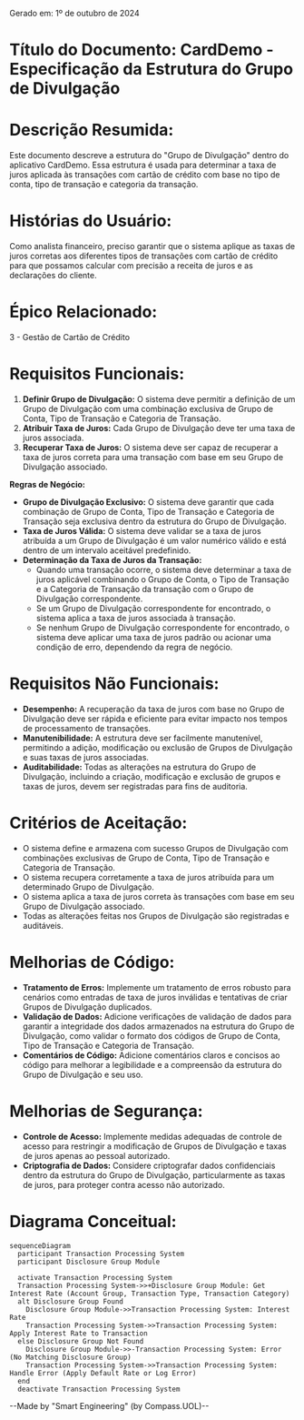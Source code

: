 Gerado em: 1º de outubro de 2024

# **Título do Documento:** CardDemo - Especificação da Estrutura do Grupo de Divulgação

# **Descrição Resumida:**

Este documento descreve a estrutura do "Grupo de Divulgação" dentro do aplicativo CardDemo. Essa estrutura é usada para determinar a taxa de juros aplicada às transações com cartão de crédito com base no tipo de conta, tipo de transação e categoria da transação.

# **Histórias do Usuário:**

Como analista financeiro, preciso garantir que o sistema aplique as taxas de juros corretas aos diferentes tipos de transações com cartão de crédito para que possamos calcular com precisão a receita de juros e as declarações do cliente.

# **Épico Relacionado:**
3 - Gestão de Cartão de Crédito

# **Requisitos Funcionais:**

1. **Definir Grupo de Divulgação:** O sistema deve permitir a definição de um Grupo de Divulgação com uma combinação exclusiva de Grupo de Conta, Tipo de Transação e Categoria de Transação.
2. **Atribuir Taxa de Juros:** Cada Grupo de Divulgação deve ter uma taxa de juros associada.
3. **Recuperar Taxa de Juros:** O sistema deve ser capaz de recuperar a taxa de juros correta para uma transação com base em seu Grupo de Divulgação associado.

**Regras de Negócio:**

* **Grupo de Divulgação Exclusivo:** O sistema deve garantir que cada combinação de Grupo de Conta, Tipo de Transação e Categoria de Transação seja exclusiva dentro da estrutura do Grupo de Divulgação.
* **Taxa de Juros Válida:** O sistema deve validar se a taxa de juros atribuída a um Grupo de Divulgação é um valor numérico válido e está dentro de um intervalo aceitável predefinido.
* **Determinação da Taxa de Juros da Transação:**
    * Quando uma transação ocorre, o sistema deve determinar a taxa de juros aplicável combinando o Grupo de Conta, o Tipo de Transação e a Categoria de Transação da transação com o Grupo de Divulgação correspondente.
    * Se um Grupo de Divulgação correspondente for encontrado, o sistema aplica a taxa de juros associada à transação.
    * Se nenhum Grupo de Divulgação correspondente for encontrado, o sistema deve aplicar uma taxa de juros padrão ou acionar uma condição de erro, dependendo da regra de negócio.

# **Requisitos Não Funcionais:**

* **Desempenho:** A recuperação da taxa de juros com base no Grupo de Divulgação deve ser rápida e eficiente para evitar impacto nos tempos de processamento de transações.
* **Manutenibilidade:** A estrutura deve ser facilmente manutenível, permitindo a adição, modificação ou exclusão de Grupos de Divulgação e suas taxas de juros associadas.
* **Auditabilidade:** Todas as alterações na estrutura do Grupo de Divulgação, incluindo a criação, modificação e exclusão de grupos e taxas de juros, devem ser registradas para fins de auditoria.

# **Critérios de Aceitação:**

* O sistema define e armazena com sucesso Grupos de Divulgação com combinações exclusivas de Grupo de Conta, Tipo de Transação e Categoria de Transação.
* O sistema recupera corretamente a taxa de juros atribuída para um determinado Grupo de Divulgação.
* O sistema aplica a taxa de juros correta às transações com base em seu Grupo de Divulgação associado.
* Todas as alterações feitas nos Grupos de Divulgação são registradas e auditáveis.

# **Melhorias de Código:**

* **Tratamento de Erros:** Implemente um tratamento de erros robusto para cenários como entradas de taxa de juros inválidas e tentativas de criar Grupos de Divulgação duplicados.
* **Validação de Dados:** Adicione verificações de validação de dados para garantir a integridade dos dados armazenados na estrutura do Grupo de Divulgação, como validar o formato dos códigos de Grupo de Conta, Tipo de Transação e Categoria de Transação.
* **Comentários de Código:** Adicione comentários claros e concisos ao código para melhorar a legibilidade e a compreensão da estrutura do Grupo de Divulgação e seu uso.

# **Melhorias de Segurança:**

* **Controle de Acesso:** Implemente medidas adequadas de controle de acesso para restringir a modificação de Grupos de Divulgação e taxas de juros apenas ao pessoal autorizado.
* **Criptografia de Dados:** Considere criptografar dados confidenciais dentro da estrutura do Grupo de Divulgação, particularmente as taxas de juros, para proteger contra acesso não autorizado.

# **Diagrama Conceitual:**

```mermaid
sequenceDiagram
  participant Transaction Processing System
  participant Disclosure Group Module

  activate Transaction Processing System
  Transaction Processing System->>+Disclosure Group Module: Get Interest Rate (Account Group, Transaction Type, Transaction Category)
  alt Disclosure Group Found
    Disclosure Group Module->>Transaction Processing System: Interest Rate
    Transaction Processing System->>Transaction Processing System: Apply Interest Rate to Transaction
  else Disclosure Group Not Found
    Disclosure Group Module->>-Transaction Processing System: Error (No Matching Disclosure Group)
    Transaction Processing System->>Transaction Processing System: Handle Error (Apply Default Rate or Log Error)
  end
  deactivate Transaction Processing System
```

--Made by "Smart Engineering" (by Compass.UOL)--